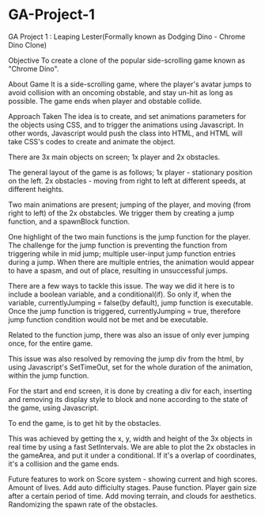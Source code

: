 # GA-Project-1

GA Project 1 : Leaping Lester(Formally known as Dodging Dino - Chrome Dino Clone)

Objective
To create a clone of the popular side-scrolling game known as "Chrome Dino".

About Game
It is a side-scrolling game, where the player's avatar jumps to avoid collision with an oncoming obstable, and stay un-hit as long as possible. The game ends when player and obstable collide.

Approach Taken
The idea is to create, and set animations parameters for the objects using CSS, and to trigger the animations using Javascript. In other words, Javascript would push the class into HTML, and HTML will take CSS's codes to create and animate the object.

There are 3x main objects on screen; 1x player and 2x obstacles.

The general layout of the game is as follows;
1x player - stationary position on the left.
2x obstacles - moving from right to left at different speeds, at different heights.

Two main animations are present; jumping of the player, and moving (from right to left) of the 2x obstabcles. We trigger them by creating a jump function, and a spawnBlock function.

One highlight of the two main functions is the jump function for the player. The challenge for the jump function is preventing the function from triggering while in mid jump; multiple user-input jump function entries during a jump. When there are multiple entries, the animation would appear to have a spasm, and out of place, resulting in unsuccessful jumps.

There are a few ways to tackle this issue. The way we did it here is to include a boolean variable, and a conditional(if). So only if, when the variable, currentlyJumping = false(by default), jump function is executable. Once the jump function is triggered, currentlyJumping = true, therefore jump function condition would not be met and be executable.

Related to the function jump, there was also an issue of only ever jumping once, for the entire game.

This issue was also resolved by removing the jump div from the html, by using Javascript's SetTimeOut, set for the whole duration of the animation, within the jump function.

For the start and end screen, it is done by creating a div for each, inserting and removing its display style to block and none according to the state of the game, using Javascript.

To end the game, is to get hit by the obstacles.

This was achieved by getting the x, y, width and height of the 3x objects in real time by using a fast SetIntervals. We are able to plot the 2x obstacles in the gameArea, and put it under a conditional. If it's a overlap of coordinates, it's a collision and the game ends.

Future features to work on
Score system - showing current and high scores.
Amount of lives.
Add auto difficiulty stages.
Pause function.
Player gain size after a certain period of time.
Add moving terrain, and clouds for aesthetics.
Randomizing the spawn rate of the obstacles.
